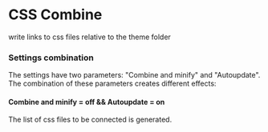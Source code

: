 # CSS Combine
write links to css files relative to the theme folder

### Settings combination
The settings have two parameters: "Combine and minify" and "Autoupdate". The combination of these parameters creates different effects:

#### Combine and minify = off && Autoupdate = on
The list of css files to be connected is generated.
